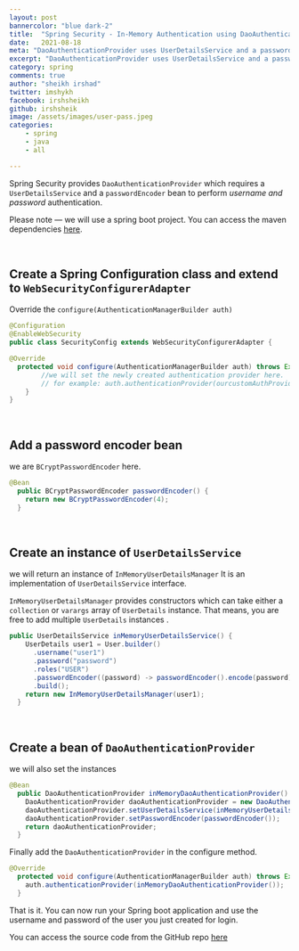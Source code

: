 ```yaml
---
layout: post
bannercolor: "blue dark-2"
title:  "Spring Security - In-Memory Authentication using DaoAuthenticationProvider"
date:   2021-08-18
meta: "DaoAuthenticationProvider uses UserDetailsService and a password encoder to authentication username password based authentication"
excerpt: "DaoAuthenticationProvider uses UserDetailsService and a password encoder to authentication username password based authentication"
category: spring
comments: true
author: "sheikh irshad"
twitter: imshykh
facebook: irshsheikh
github: irshsheik
image: /assets/images/user-pass.jpeg
categories:
    - spring
    - java
    - all

---
```


Spring Security provides `DaoAuthenticationProvider` which requires a `UserDetailsService` and a `passwordEncoder` bean to perform *username and password* authentication.

Please note — we will use a spring boot project. You can access the maven dependencies [here](https://github.com/initgrep-post-demos/nauth/blob/auth-providers/pom.xml).

&nbsp;
## Create a Spring Configuration class and extend to `WebSecurityConfigurerAdapter`

Override the `configure(AuthenticationManagerBuilder auth)`

```java
@Configuration
@EnableWebSecurity
public class SecurityConfig extends WebSecurityConfigurerAdapter {

@Override
  protected void configure(AuthenticationManagerBuilder auth) throws Exception {
		//we will set the newly created authentication provider here.
		// for example: auth.authenticationProvider(ourcustomAuthProviderInstance)
	}
}
```

&nbsp;
## Add a password encoder bean

we are `BCryptPasswordEncoder` here.

```java
@Bean
  public BCryptPasswordEncoder passwordEncoder() {
    return new BCryptPasswordEncoder(4);
  }
```

&nbsp;
## Create an instance of `UserDetailsService`

we will return an instance of `InMemoryUserDetailsManager` It is an implementation of `UserDetailsService` interface.

`InMemoryUserDetailsManager`  provides constructors which can take either a `collection` or `varargs` array of `UserDetails` instance. That means, you are free to add multiple `UserDetails` instances .

```java
public UserDetailsService inMemoryUserDetailsService() {
    UserDetails user1 = User.builder()
      .username("user1")
      .password("password")
      .roles("USER")
      .passwordEncoder((password) -> passwordEncoder().encode(password))
      .build();
    return new InMemoryUserDetailsManager(user1);
  }
```
&nbsp;
## Create a bean of `DaoAuthenticationProvider`

we will also set the instances 

```java
@Bean
  public DaoAuthenticationProvider inMemoryDaoAuthenticationProvider() {
    DaoAuthenticationProvider daoAuthenticationProvider = new DaoAuthenticationProvider();
    daoAuthenticationProvider.setUserDetailsService(inMemoryUserDetailsService());
    daoAuthenticationProvider.setPasswordEncoder(passwordEncoder());
    return daoAuthenticationProvider;
  }

```

Finally add the `DaoAuthenticationProvider` in the configure method.

```java
@Override
  protected void configure(AuthenticationManagerBuilder auth) throws Exception {
    auth.authenticationProvider(inMemoryDaoAuthenticationProvider());
  }
```

That is it. You can now run your Spring boot application and use the username and password of the user you just created for login.

You can access the source code from the GitHub repo [here](https://github.com/initgrep-post-demos/nauth/blob/auth-providers/src/main/java/com/initgrep/apps/nauth/config/SecurityConfig.java)